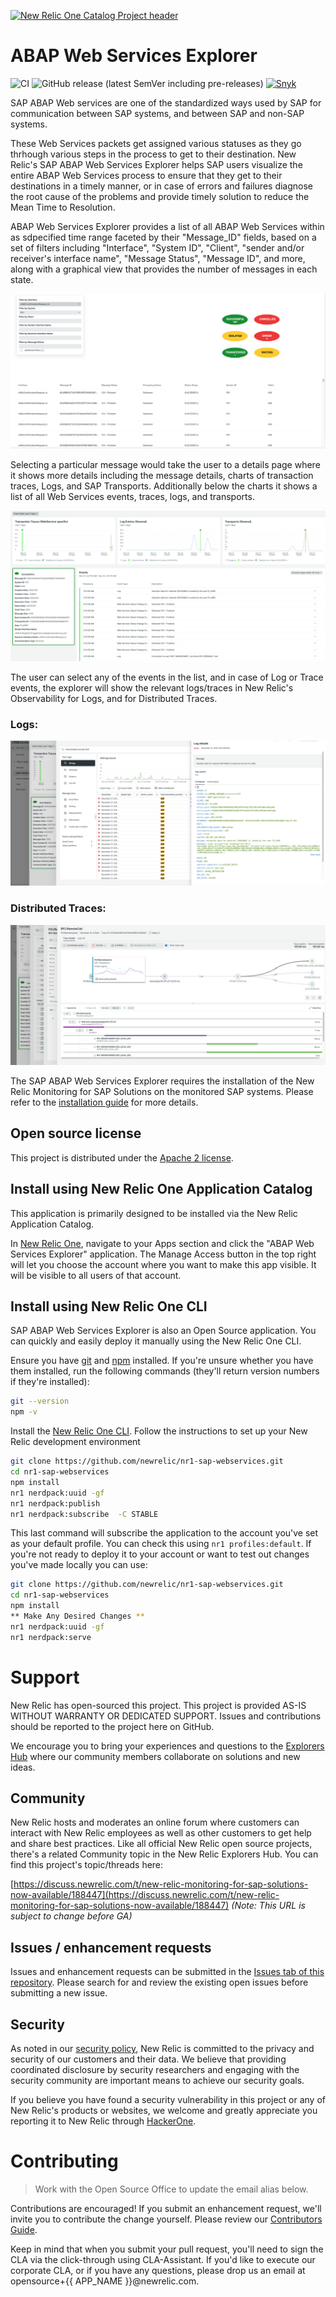[![New Relic One Catalog Project header](https://github.com/newrelic/opensource-website/raw/master/src/images/categories/New_Relic_One_Catalog_Project.png)](https://opensource.newrelic.com/oss-category/#new-relic-one-catalog-project)

# ABAP Web Services Explorer

![CI](https://github.com/newrelic/nr1-sap-webservices/workflows/CI/badge.svg) ![GitHub release (latest SemVer including pre-releases)](https://img.shields.io/github/v/release/newrelic/nr1-sap-webservices?include_prereleases&sort=semver) [![Snyk](https://snyk.io/test/github/newrelic/nr1-sap-webservices/badge.svg)](https://snyk.io/test/github/newrelic/nr1-sap-webservices)

SAP ABAP Web services are one of the standardized ways used by SAP for communication between SAP systems, and between SAP and non-SAP systems. 

These Web Services packets get assigned various statuses as they go thrhough various steps in the process to get to their destination. New Relic's SAP ABAP Web Services Explorer helps SAP users visualize the entire ABAP Web Services process to ensure that they get to their destinations in a timely manner, or in case of errors and failures diagnose the root cause of the problems and provide timely solution to reduce the Mean Time to Resolution.

ABAP Web Services Explorer provides a list of all ABAP Web Services within as sdpecified time range faceted by their "Message_ID" fields, based on a set of filters including "Interface", "System ID", "Client", "sender and/or receiver's interface name", "Message Status", "Message ID", and more, along with a graphical view that provides the number of messages in each state.

![overview of SAP ABAP Web Services](./screenshots/screenshot-1.png)

Selecting a particular message would take the user to a details page where it shows more details including the message details, charts of transaction traces, Logs, and SAP Transports. Additionally below the charts it shows a list of all Web Services events, traces, logs, and transports.

![detail page for ABAP Web Services](./screenshots/screenshot-2.png)

The user can select any of the events in the list, and in case of Log or Trace events, the explorer will show the relevant logs/traces in New Relic's Observability for Logs, and for Distributed Traces.

### Logs:
![Log details for ABAP Web Services](./screenshots/screenshot-3.png)

### Distributed Traces:
![Log details for ABAP Web Services](./screenshots/screenshot-4.png)

The SAP ABAP Web Services Explorer requires the installation of the New Relic Monitoring for SAP Solutions on the monitored SAP systems.  Please refer to the [installation guide](https://drive.google.com/file/d/1ldVOF2Bo88nVBKn7ai1RIb7Sn6HhmFvI/view?usp=sharing) for more details. 

## Open source license

This project is distributed under the [Apache 2 license](LICENSE).

## Install using New Relic One Application Catalog

This application is primarily designed to be installed via the New Relic Application Catalog.

In [New Relic One](https://one.newrelic.com), navigate to your Apps section and click the "ABAP Web Services Explorer" application. The Manage Access button in the top right will let you choose the account where you want to make this app visible. It will be visible to all users of that account.

## Install using New Relic One CLI

SAP ABAP Web Services Explorer is also an Open Source application. You can quickly and easily deploy it manually using the New Relic One CLI.

Ensure you have [git](https://git-scm.com/book/en/v2/Getting-Started-Installing-Git) and [npm](https://www.npmjs.com/get-npm) installed. If you're unsure whether you have them installed, run the following commands (they'll return version numbers if they're installed):

```bash
git --version
npm -v
```

Install the [New Relic One CLI](https://one.newrelic.com/launcher/developer-center.launcher). Follow the instructions to set up your New Relic development environment

```bash
git clone https://github.com/newrelic/nr1-sap-webservices.git
cd nr1-sap-webservices
npm install
nr1 nerdpack:uuid -gf
nr1 nerdpack:publish
nr1 nerdpack:subscribe  -C STABLE
```
This last command will subscribe the application to the account you've set as your default profile. You can check this using `nr1 profiles:default`. If you're not ready to deploy it to your account or want to test out changes you've made locally you can use:

```bash
git clone https://github.com/newrelic/nr1-sap-webservices.git
cd nr1-sap-webservices
npm install
** Make Any Desired Changes **
nr1 nerdpack:uuid -gf
nr1 nerdpack:serve
```

# Support

New Relic has open-sourced this project. This project is provided AS-IS WITHOUT WARRANTY OR DEDICATED SUPPORT. Issues and contributions should be reported to the project here on GitHub.

We encourage you to bring your experiences and questions to the [Explorers Hub](https://discuss.newrelic.com) where our community members collaborate on solutions and new ideas.

## Community

New Relic hosts and moderates an online forum where customers can interact with New Relic employees as well as other customers to get help and share best practices. Like all official New Relic open source projects, there's a related Community topic in the New Relic Explorers Hub. You can find this project's topic/threads here:

[https://discuss.newrelic.com/t/new-relic-monitoring-for-sap-solutions-now-available/188447](https://discuss.newrelic.com/t/new-relic-monitoring-for-sap-solutions-now-available/188447)
*(Note: This URL is subject to change before GA)*

## Issues / enhancement requests

Issues and enhancement requests can be submitted in the [Issues tab of this repository](../../issues). Please search for and review the existing open issues before submitting a new issue.

## Security

As noted in our [security policy](https://github.com/newrelic/nr1-sap-webservices/security/policy), New Relic is committed to the privacy and security of our customers and their data. We believe that providing coordinated disclosure by security researchers and engaging with the security community are important means to achieve our security goals.

If you believe you have found a security vulnerability in this project or any of New Relic's products or websites, we welcome and greatly appreciate you reporting it to New Relic through [HackerOne](https://hackerone.com/newrelic).

# Contributing

> Work with the Open Source Office to update the email alias below.

Contributions are encouraged! If you submit an enhancement request, we'll invite you to contribute the change yourself. Please review our [Contributors Guide](CONTRIBUTING.md).

Keep in mind that when you submit your pull request, you'll need to sign the CLA via the click-through using CLA-Assistant. If you'd like to execute our corporate CLA, or if you have any questions, please drop us an email at opensource+{{ APP_NAME }}@newrelic.com.
